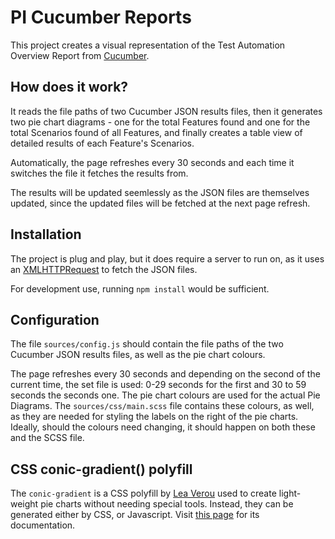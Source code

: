 # PI Cucumber Reports

This project creates a visual representation of the Test Automation Overview Report from [Cucumber](https://cucumber.io/).

## How does it work?

It reads the file paths of two Cucumber JSON results files, then it generates two pie chart diagrams - one for the total Features found and one for the total Scenarios found of all Features, and finally creates a table view of detailed results of each Feature's Scenarios.

Automatically, the page refreshes every 30 seconds and each time it switches the file it fetches the results from.

The results will be updated seemlessly as the JSON files are themselves updated, since the updated files will be fetched at the next page refresh.

## Installation

The project is plug and play, but it does require a server to run on, as it uses an [XMLHTTPRequest](https://api.jquery.com/jquery.getjson/) to fetch the JSON files.

For development use, running `npm install` would be sufficient.

## Configuration

The file `sources/config.js` should contain the file paths of the two Cucumber JSON results files, as well as the pie chart colours.

The page refreshes every 30 seconds and depending on the second of the current time, the set file is used: 0-29 seconds for the first and 30 to 59 seconds the seconds one. The pie chart colours are used for the actual Pie Diagrams. The `sources/css/main.scss` file contains these colours, as well, as they are needed for styling the labels on the right of the pie charts. Ideally, should the colours need changing, it should happen on both these and the SCSS file.

## CSS conic-gradient() polyfill

The `conic-gradient` is a CSS polyfill by [Lea Verou](http://lea.verou.me/) used to create light-weight pie charts without needing special tools. Instead, they can be generated either by CSS, or Javascript. Visit [this page](https://leaverou.github.io/conic-gradient) for its documentation.